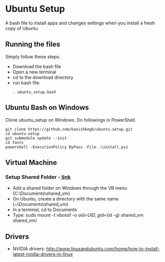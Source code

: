 # Ubuntu Setup
A bash file to install apps and changes settings when you install  a fresh copy of Ubuntu

## Running the files
Simply follow these steps:
- Download the bash file
- Open a new terminal
- cd to the download directory
- run bash file:
  ```
  . ubuntu_setup.bash
  ```

## Ubuntu Bash on Windows
Clone ubuntu_setup on Windows. Do followings in PowerShell.
  ```shell
  git clone https://github.com/kanishkegb/ubuntu-setup.git
  cd ubuntu-setup
  git submodule update --init
  cd fonts  
  powershell -ExecutionPolicy ByPass -File .\install.ps1
  ```


## Virtual Machine
### Setup Shared Folder - [link](https://help.ubuntu.com/community/VirtualBox/SharedFolders)
* Add a shared folder on Windows through the VB menu (C:\Documents\shared\_vm)
* On Ubuntu, create a directory with the same name (~\Documents\shared\_vm)
* In a terminal, cd to Documents
* Type: sudo mount -t vboxsf -o uid=$UID,gid=$(id -g) shared\_vm shared\_vm/


## Drivers
* NVIDIA drivers: http://www.linuxandubuntu.com/home/how-to-install-latest-nvidia-drivers-in-linux
